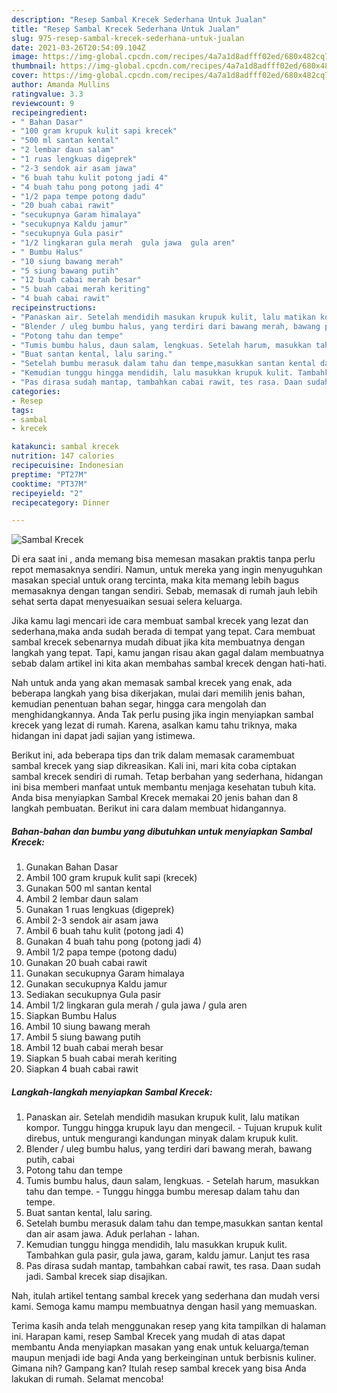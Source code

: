 ```yaml
---
description: "Resep Sambal Krecek Sederhana Untuk Jualan"
title: "Resep Sambal Krecek Sederhana Untuk Jualan"
slug: 975-resep-sambal-krecek-sederhana-untuk-jualan
date: 2021-03-26T20:54:09.104Z
image: https://img-global.cpcdn.com/recipes/4a7a1d8adfff02ed/680x482cq70/sambal-krecek-foto-resep-utama.jpg
thumbnail: https://img-global.cpcdn.com/recipes/4a7a1d8adfff02ed/680x482cq70/sambal-krecek-foto-resep-utama.jpg
cover: https://img-global.cpcdn.com/recipes/4a7a1d8adfff02ed/680x482cq70/sambal-krecek-foto-resep-utama.jpg
author: Amanda Mullins
ratingvalue: 3.3
reviewcount: 9
recipeingredient:
- " Bahan Dasar"
- "100 gram krupuk kulit sapi krecek"
- "500 ml santan kental"
- "2 lembar daun salam"
- "1 ruas lengkuas digeprek"
- "2-3 sendok air asam jawa"
- "6 buah tahu kulit potong jadi 4"
- "4 buah tahu pong potong jadi 4"
- "1/2 papa tempe potong dadu"
- "20 buah cabai rawit"
- "secukupnya Garam himalaya"
- "secukupnya Kaldu jamur"
- "secukupnya Gula pasir"
- "1/2 lingkaran gula merah  gula jawa  gula aren"
- " Bumbu Halus"
- "10 siung bawang merah"
- "5 siung bawang putih"
- "12 buah cabai merah besar"
- "5 buah cabai merah keriting"
- "4 buah cabai rawit"
recipeinstructions:
- "Panaskan air. Setelah mendidih masukan krupuk kulit, lalu matikan kompor. Tunggu hingga krupuk layu dan mengecil.  Tujuan krupuk kulit direbus, untuk mengurangi kandungan minyak dalam krupuk kulit."
- "Blender / uleg bumbu halus, yang terdiri dari bawang merah, bawang putih, cabai"
- "Potong tahu dan tempe"
- "Tumis bumbu halus, daun salam, lengkuas. Setelah harum, masukkan tahu dan tempe.  Tunggu hingga bumbu meresap dalam tahu dan tempe."
- "Buat santan kental, lalu saring."
- "Setelah bumbu merasuk dalam tahu dan tempe,masukkan santan kental dan air asam jawa. Aduk perlahan - lahan."
- "Kemudian tunggu hingga mendidih, lalu masukkan krupuk kulit. Tambahkan gula pasir, gula jawa, garam, kaldu jamur. Lanjut tes rasa"
- "Pas dirasa sudah mantap, tambahkan cabai rawit, tes rasa. Daan sudah jadi. Sambal krecek siap disajikan."
categories:
- Resep
tags:
- sambal
- krecek

katakunci: sambal krecek 
nutrition: 147 calories
recipecuisine: Indonesian
preptime: "PT27M"
cooktime: "PT37M"
recipeyield: "2"
recipecategory: Dinner

---
```



![Sambal Krecek](https://img-global.cpcdn.com/recipes/4a7a1d8adfff02ed/680x482cq70/sambal-krecek-foto-resep-utama.jpg)

Di era  saat ini , anda memang bisa memesan masakan praktis tanpa perlu repot memasaknya sendiri. Namun, untuk mereka yang ingin menyuguhkan masakan special untuk orang tercinta, maka kita memang lebih bagus memasaknya dengan tangan sendiri. Sebab, memasak di rumah jauh lebih sehat serta dapat menyesuaikan sesuai selera keluarga.

Jika kamu lagi mencari ide cara membuat sambal krecek yang lezat dan sederhana,maka anda sudah berada di tempat yang tepat. Cara membuat sambal krecek  sebenarnya mudah dibuat jika kita membuatnya dengan langkah yang tepat. Tapi, kamu jangan risau akan gagal dalam membuatnya 
sebab dalam artikel ini kita akan membahas sambal krecek dengan hati-hati.  



Nah untuk anda yang akan memasak sambal krecek yang enak, ada beberapa langkah yang bisa dikerjakan, mulai dari memilih jenis bahan, kemudian penentuan bahan segar, hingga cara mengolah dan menghidangkannya. Anda Tak perlu pusing jika ingin menyiapkan sambal krecek yang lezat di rumah. Karena, asalkan kamu  tahu triknya, maka hidangan ini dapat jadi sajian yang istimewa.

Berikut ini, ada beberapa tips dan trik dalam memasak caramembuat sambal krecek yang siap dikreasikan. Kali ini, mari kita coba ciptakan sambal krecek sendiri di rumah. Tetap berbahan yang sederhana, hidangan ini bisa memberi manfaat untuk membantu menjaga kesehatan tubuh kita. Anda bisa menyiapkan Sambal Krecek memakai 20 jenis bahan dan 8 langkah pembuatan. Berikut ini cara dalam membuat hidangannya.

<!--inarticleads1-->

##### Bahan-bahan dan bumbu yang dibutuhkan untuk menyiapkan Sambal Krecek:

1. Gunakan  Bahan Dasar
1. Ambil 100 gram krupuk kulit sapi (krecek)
1. Gunakan 500 ml santan kental
1. Ambil 2 lembar daun salam
1. Gunakan 1 ruas lengkuas (digeprek)
1. Ambil 2-3 sendok air asam jawa
1. Ambil 6 buah tahu kulit (potong jadi 4)
1. Gunakan 4 buah tahu pong (potong jadi 4)
1. Ambil 1/2 papa tempe (potong dadu)
1. Gunakan 20 buah cabai rawit
1. Gunakan secukupnya Garam himalaya
1. Gunakan secukupnya Kaldu jamur
1. Sediakan secukupnya Gula pasir
1. Ambil 1/2 lingkaran gula merah / gula jawa / gula aren
1. Siapkan  Bumbu Halus
1. Ambil 10 siung bawang merah
1. Ambil 5 siung bawang putih
1. Ambil 12 buah cabai merah besar
1. Siapkan 5 buah cabai merah keriting
1. Siapkan 4 buah cabai rawit




<!--inarticleads2-->

##### Langkah-langkah menyiapkan Sambal Krecek:

1. Panaskan air. Setelah mendidih masukan krupuk kulit, lalu matikan kompor. Tunggu hingga krupuk layu dan mengecil.  - Tujuan krupuk kulit direbus, untuk mengurangi kandungan minyak dalam krupuk kulit.
1. Blender / uleg bumbu halus, yang terdiri dari bawang merah, bawang putih, cabai
1. Potong tahu dan tempe
1. Tumis bumbu halus, daun salam, lengkuas. - Setelah harum, masukkan tahu dan tempe.  - Tunggu hingga bumbu meresap dalam tahu dan tempe.
1. Buat santan kental, lalu saring.
1. Setelah bumbu merasuk dalam tahu dan tempe,masukkan santan kental dan air asam jawa. Aduk perlahan - lahan.
1. Kemudian tunggu hingga mendidih, lalu masukkan krupuk kulit. Tambahkan gula pasir, gula jawa, garam, kaldu jamur. Lanjut tes rasa
1. Pas dirasa sudah mantap, tambahkan cabai rawit, tes rasa. Daan sudah jadi. Sambal krecek siap disajikan.




Nah, itulah artikel tentang  sambal krecek  yang sederhana dan mudah versi kami. Semoga kamu mampu membuatnya dengan hasil yang memuaskan. 

Terima kasih anda telah menggunakan resep yang kita tampilkan di halaman ini. Harapan kami, resep  Sambal Krecek yang mudah di atas dapat membantu Anda menyiapkan masakan yang enak untuk keluarga/teman maupun menjadi ide bagi Anda yang berkeinginan untuk berbisnis kuliner. Gimana nih? Gampang kan? Itulah resep sambal krecek yang bisa Anda lakukan di rumah. Selamat mencoba!

